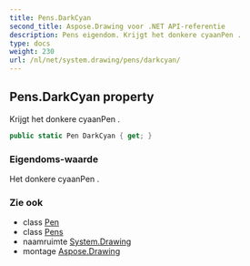 ```yaml
---
title: Pens.DarkCyan
second_title: Aspose.Drawing voor .NET API-referentie
description: Pens eigendom. Krijgt het donkere cyaanPen .
type: docs
weight: 230
url: /nl/net/system.drawing/pens/darkcyan/
---
```

## Pens.DarkCyan property

Krijgt het donkere cyaanPen .

```csharp
public static Pen DarkCyan { get; }
```

### Eigendoms-waarde

Het donkere cyaanPen .

### Zie ook

* class [Pen](../../pen/)
* class [Pens](../)
* naamruimte [System.Drawing](../../pens/)
* montage [Aspose.Drawing](../../../)


